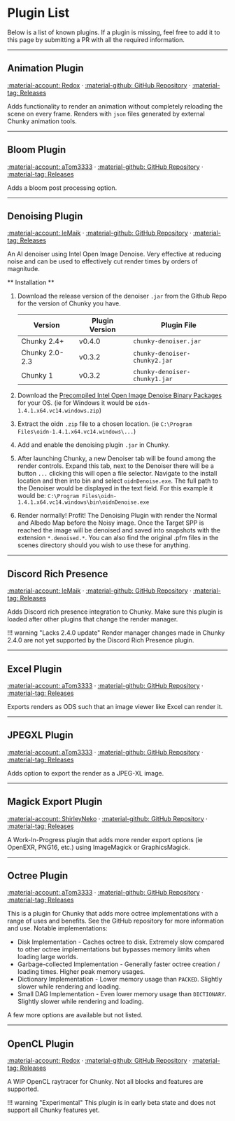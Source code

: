 # Plugin List

Below is a list of known plugins. If a plugin is missing, feel free to add it to this page by submitting a PR with all the required information.

---

## Animation Plugin

[:material-account: Redox](https://github.com/ThatRedox) &middot; [:material-github: GitHub Repository](https://github.com/ThatRedox/ChunkyAnimation) &middot; [:material-tag: Releases](https://github.com/ThatRedox/ChunkyAnimation/releases)

Adds functionality to render an animation without completely reloading the scene on every frame. Renders with `json` files generated by external Chunky animation tools.

---

## Bloom Plugin

[:material-account: aTom3333](https://github.com/aTom3333) &middot; [:material-github: GitHub Repository](https://github.com/aTom3333/chunky-bloom-plugin) &middot; [:material-tag: Releases](https://github.com/aTom3333/chunky-bloom-plugin/releases)

Adds a bloom post processing option.

---

## Denoising Plugin

[:material-account: leMaik](https://github.com/leMaik) &middot; [:material-github: GitHub Repository](https://github.com/chunky-dev/chunky-denoiser) &middot; [:material-tag: Releases](https://github.com/chunky-dev/chunky-denoiser/releases)

An AI denoiser using Intel Open Image Denoise. Very effective at reducing noise and can be used to effectively cut render times by orders of magnitude.

** Installation **

1. Download the release version of the denoiser `.jar` from the Github Repo for the version of Chunky you have.

      | Version        | Plugin Version | Plugin File                   |
      | -------------- | -------------- | ----------------------------- |
      | Chunky 2.4+    | v0.4.0         | `chunky-denoiser.jar`         |
      | Chunky 2.0-2.3 | v0.3.2         | `chunky-denoiser-chunky2.jar` |
      | Chunky 1       | v0.3.2         | `chunky-denoiser-chunky1.jar` |

2. Download the [Precompiled Intel Open Image Denoise Binary Packages](https://www.openimagedenoise.org/downloads.html)
   for your OS. (ie for Windows it would be `oidn-1.4.1.x64.vc14.windows.zip`)
3. Extract the oidn `.zip` file to a chosen location. (ie `C:\Program Files\oidn-1.4.1.x64.vc14.windows\...`)
4. Add and enable the denoising plugin `.jar` in Chunky.
5. After launching Chunky, a new Denoiser tab will be found among the render controls. Expand this tab, next to the
   Denoiser there will be a button `...` clicking this will open a file selector. Navigate to the install location and
   then into bin and select `oidnDenoise.exe`. The full path to the Denoiser would be displayed in the text field.
   For this example it would be: `C:\Program Files\oidn-1.4.1.x64.vc14.windows\bin\oidnDenoise.exe`
6. Render normally! Profit! The Denoising Plugin with render the Normal and Albedo Map before the Noisy image.
   Once the Target SPP is reached the image will be denoised and saved into snapshots with the extension `*.denoised.*`.
   You can also find the original .pfm files in the scenes directory should you wish to use these for anything.

---

## Discord Rich Presence

[:material-account: leMaik](https://github.com/leMaik) &middot; [:material-github: GitHub Repository](https://github.com/leMaik/chunky-discord) &middot; [:material-tag: Releases](https://github.com/leMaik/chunky-discord/releases)

Adds Discord rich presence integration to Chunky. Make sure this plugin is loaded after other plugins that
change the render manager. 

!!! warning "Lacks 2.4.0 update"
	 Render manager changes made in Chunky 2.4.0 are not yet supported by the Discord Rich Presence plugin.

---

## Excel Plugin

[:material-account: aTom3333](https://github.com/aTom3333) &middot; [:material-github: GitHub Repository](https://github.com/aTom3333/chunky-excel-plugin) &middot; [:material-tag: Releases](https://github.com/aTom3333/chunky-excel-plugin/releases)

Exports renders as ODS such that an image viewer like Excel can render it.

---

## JPEGXL Plugin

[:material-account: aTom3333](https://github.com/aTom3333) &middot; [:material-github: GitHub Repository](https://github.com/aTom3333/chunky-jpegxl-plugin) &middot; [:material-tag: Releases](https://github.com/aTom3333/chunky-jpegxl-plugin/releases)

Adds option to export the render as a JPEG-XL image.

---

## Magick Export Plugin

[:material-account: ShirleyNeko](https://github.com/ShirleyNekoDev) &middot; [:material-github: GitHub Repository](https://github.com/ShirleyNekoDev/Chunky-MagickExportPlugin) &middot; [:material-tag: Releases](https://github.com/ShirleyNekoDev/Chunky-MagickExportPlugin/releases)

A Work-In-Progress plugin that adds more render export options (ie OpenEXR, PNG16, etc.) using ImageMagick or GraphicsMagick.

---

## Octree Plugin

[:material-account: aTom3333](https://github.com/aTom3333) &middot; [:material-github: GitHub Repository](https://github.com/aTom3333/chunky-octree-plugin) &middot; [:material-tag: Releases](https://github.com/aTom3333/chunky-octree-plugin/releases)

This is a plugin for Chunky that adds more octree implementations with a range of uses and benefits. See the GitHub
repository for more information and use. Notable implementations:

- Disk Implementation - Caches octree to disk. Extremely slow compared to other octree implementations but bypasses
  memory limits when loading large worlds.
- Garbage-collected Implementation - Generally faster octree creation / loading times. Higher peak memory usages.
- Dictionary Implementation - Lower memory usage than `PACKED`. Slightly slower while rendering and loading.
- Small DAG Implementation - Even lower memory usage than `DICTIONARY`. Slightly slower while rendering and loading.

A few more options are available but not listed.

---

## OpenCL Plugin

[:material-account: Redox](https://github.com/ThatRedox) &middot; [:material-github: GitHub Repository](https://github.com/ThatRedox/ChunkyClPlugin) &middot; [:material-tag: Releases](https://github.com/ThatRedox/ChunkyClPlugin/releases)

A WIP OpenCL raytracer for Chunky. Not all blocks and features are supported.

!!! warning "Experimental"
      This plugin is in early beta state and does not support all Chunky features yet.
